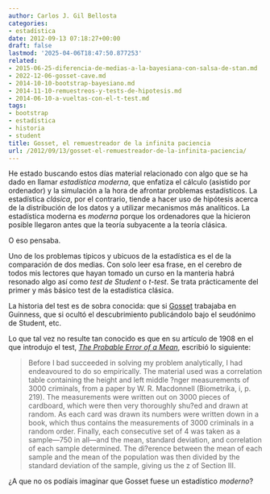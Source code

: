 ```yaml
---
author: Carlos J. Gil Bellosta
categories:
- estadística
date: 2012-09-13 07:18:27+00:00
draft: false
lastmod: '2025-04-06T18:47:50.877253'
related:
- 2015-06-25-diferencia-de-medias-a-la-bayesiana-con-salsa-de-stan.md
- 2022-12-06-gosset-cave.md
- 2014-10-10-bootstrap-bayesiano.md
- 2014-11-10-remuestreos-y-tests-de-hipotesis.md
- 2014-06-10-a-vueltas-con-el-t-test.md
tags:
- bootstrap
- estadística
- historia
- student
title: Gosset, el remuestreador de la infinita paciencia
url: /2012/09/13/gosset-el-remuestreador-de-la-infinita-paciencia/
---
```


He estado buscando estos días material relacionado con algo que se ha dado en llamar _estadística moderna_, que enfatiza el cálculo (asistido por ordenador) y la simulación a la hora de afrontar problemas estadísticos. La estadística _clásica_, por el contrario, tiende a hacer uso de hipótesis acerca de la distribución de los datos y a utilizar mecanismos más analíticos. La estadística moderna es _moderna_ porque los ordenadores que la hicieron posible llegaron antes que la teoría subyacente a la teoría clásica.

O eso pensaba.

Uno de los problemas típicos y ubicuos de la estadística es el de la comparación de dos medias. Con solo leer esa frase, en el cerebro de todos mis lectores que hayan tomado un curso en la manteria habrá resonado algo así como _test de Student_ o _t-test_. Se trata prácticamente del primer y más básico test de la estadística clásica.

La historia del test es de sobra conocida: que si [Gosset](http://es.wikipedia.org/wiki/William_Sealy_Gosset) trabajaba en Guinness, que si ocultó el descubrimiento publicándolo bajo el seudónimo de Student, etc.

Lo que tal vez no resulte tan conocido es que en su artículo de 1908 en el que introdujo el test, [_The Probable Error of a Mean_](http://www.york.ac.uk/depts/maths/histstat/student.pdf), escribió lo siguiente:

> Before I bad succeeded in solving my problem analytically, I had endeavoured to do so empirically. The material used was a correlation table containing the height and left middle ?nger measurements of 3000 criminals, from a paper by W. R. Macdonnell (Biometrika, i, p. 219). The measurements were written out on 3000 pieces of cardboard, which were then very thoroughly shu?ed and drawn at random. As each card was drawn its numbers were written down in a book, which thus contains the measurements of 3000 criminals in a random order. Finally, each consecutive set of 4 was taken as a sample—750 in all—and the mean, standard deviation, and correlation of each sample determined. The di?erence between the mean of each sample and the mean of the population was then divided by the standard deviation of the sample, giving us the z of Section III.

¿A que no os podíais imaginar que Gosset fuese un estadístico _moderno_?